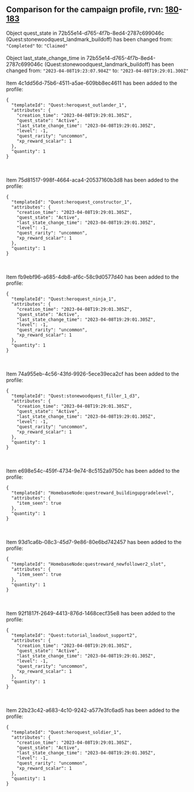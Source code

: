 ## Comparison for the campaign profile, rvn: [180](https://github.com/PRO100KatYT/FortniteProfileRevisions/tree/main/profiles/campaign/180%20campaign.json)-[183](https://github.com/PRO100KatYT/FortniteProfileRevisions/tree/main/profiles/campaign/183%20campaign.json)

Object quest_state in 72b55e14-d765-4f7b-8ed4-2787c699046c (Quest:stonewoodquest_landmark_buildoff) has been changed from: `"Completed"` to: `"Claimed"`
<br><br>
Object last_state_change_time in 72b55e14-d765-4f7b-8ed4-2787c699046c (Quest:stonewoodquest_landmark_buildoff) has been changed from: `"2023-04-08T19:23:07.984Z"` to: `"2023-04-08T19:29:01.300Z"`
<br><br>
Item 4c1dd56d-75b6-4511-a5ae-609bb8ec4611 has been added to the profile:

```
{
  "templateId": "Quest:heroquest_outlander_1",
  "attributes": {
    "creation_time": "2023-04-08T19:29:01.305Z",
    "quest_state": "Active",
    "last_state_change_time": "2023-04-08T19:29:01.305Z",
    "level": -1,
    "quest_rarity": "uncommon",
    "xp_reward_scalar": 1
  },
  "quantity": 1
}
```

<br><br>
Item 75d81517-998f-4664-aca4-20537160b3d8 has been added to the profile:

```
{
  "templateId": "Quest:heroquest_constructor_1",
  "attributes": {
    "creation_time": "2023-04-08T19:29:01.305Z",
    "quest_state": "Active",
    "last_state_change_time": "2023-04-08T19:29:01.305Z",
    "level": -1,
    "quest_rarity": "uncommon",
    "xp_reward_scalar": 1
  },
  "quantity": 1
}
```

<br><br>
Item fb9ebf96-a685-4db8-af6c-58c9d0577d40 has been added to the profile:

```
{
  "templateId": "Quest:heroquest_ninja_1",
  "attributes": {
    "creation_time": "2023-04-08T19:29:01.305Z",
    "quest_state": "Active",
    "last_state_change_time": "2023-04-08T19:29:01.305Z",
    "level": -1,
    "quest_rarity": "uncommon",
    "xp_reward_scalar": 1
  },
  "quantity": 1
}
```

<br><br>
Item 74a955eb-4c56-43fd-9926-5ece39eca2cf has been added to the profile:

```
{
  "templateId": "Quest:stonewoodquest_filler_1_d3",
  "attributes": {
    "creation_time": "2023-04-08T19:29:01.305Z",
    "quest_state": "Active",
    "last_state_change_time": "2023-04-08T19:29:01.305Z",
    "level": -1,
    "quest_rarity": "uncommon",
    "xp_reward_scalar": 1
  },
  "quantity": 1
}
```

<br><br>
Item e698e54c-459f-4734-9e74-8c5152a9750c has been added to the profile:

```
{
  "templateId": "HomebaseNode:questreward_buildingupgradelevel",
  "attributes": {
    "item_seen": true
  },
  "quantity": 1
}
```

<br><br>
Item 93d1ca6b-08c3-45d7-9e86-80e6bd742457 has been added to the profile:

```
{
  "templateId": "HomebaseNode:questreward_newfollower2_slot",
  "attributes": {
    "item_seen": true
  },
  "quantity": 1
}
```

<br><br>
Item 92f1817f-2649-4413-876d-1468cecf35e8 has been added to the profile:

```
{
  "templateId": "Quest:tutorial_loadout_support2",
  "attributes": {
    "creation_time": "2023-04-08T19:29:01.305Z",
    "quest_state": "Active",
    "last_state_change_time": "2023-04-08T19:29:01.305Z",
    "level": -1,
    "quest_rarity": "uncommon",
    "xp_reward_scalar": 1
  },
  "quantity": 1
}
```

<br><br>
Item 22b23c42-a683-4c10-9242-a577e3fc6ad5 has been added to the profile:

```
{
  "templateId": "Quest:heroquest_soldier_1",
  "attributes": {
    "creation_time": "2023-04-08T19:29:01.305Z",
    "quest_state": "Active",
    "last_state_change_time": "2023-04-08T19:29:01.305Z",
    "level": -1,
    "quest_rarity": "uncommon",
    "xp_reward_scalar": 1
  },
  "quantity": 1
}
```

<br><br>
